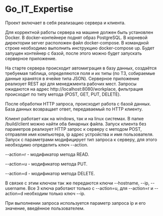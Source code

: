 # Go_IT_Expertise

Проект включает в себя реализацию сервера и клиента.

Для корректной работы сервера на машине должен быть установлен Docker. В docker-контейнере поднят образ PostgreSQL.
В корневой директории server расположен файл docker-compose. В командной строке необходимо выполнить инструкцию docker-compose up. Будет запущен контейнер с базой, после этого можно будет запускать серверное приложение.

На старте сервера происходит автомиграция в базу данных, создаётся требуемая таблица, определяются поля и их типы (по ТЗ, собираемые данные хранятся в ячейке типа JSON). Серверное приложение реализует REST api для менеджмента рабочих мест. Запросы ожидаются на адрес http://localhost:8080/workplace, фильтрация происходит по типу метода (POST, GET, PUT, DELETE).

После обработки HTTP запроса, происходит работа с базой данных. База данных возвращает ответ, передаваемый по HTTP клиенту.

Клиент работает как на windows, так и на linux системах. В папке /build/client можно найти оба бинарных файла. Запуск клиента без параметров реализует HTTP запрос к серверу с методом POST, отправляя имя компьютера, ip адрес устройства и имя пользователя.
Запуск с параметрами модифицирует тип запроса к серверу, для этого необходимо определить ключ --action.

--action=r - модификатор метода READ.

--action=u - модификатор метода PUT.

--action=d - модификатор метода DELETE.

В связке с этим ключом так же передаются ключи --hostname, --ip, --username.
Все 3 ключа работают только с --action=u, для --action=r и --action=d необходим только ключ --ip.

При выполнении запроса используется параметр запроса ip и его значение, введённое пользователем. 

